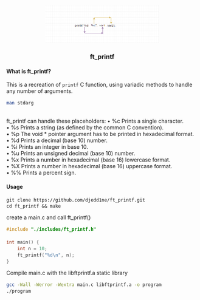 <div align="center">
  <a href="https://github.com/djedd1ne/ft_printf">
    <img src="images/logo.png" alt="Logo" width="300" height="100">
  </a>

  <h3 align="center">ft_printf</h3>
</div>

#### What is ft_printf?
This is a recreation of ```printf``` C function, using variadic methods to handle any number of arguments.<br>
``` bash
man stdarg
```
<br>
ft_printf can handle these placeholders: 
• %c Prints a single character.<br>
• %s Prints a string (as defined by the common C convention).<br>
• %p The void * pointer argument has to be printed in hexadecimal format.<br>
• %d Prints a decimal (base 10) number.<br>
• %i Prints an integer in base 10.<br>
• %u Prints an unsigned decimal (base 10) number.<br>
• %x Prints a number in hexadecimal (base 16) lowercase format.<br>
• %X Prints a number in hexadecimal (base 16) uppercase format.<br>
• %% Prints a percent sign.<br>

#### Usage
```
git clone https://github.com/djedd1ne/ft_printf.git
cd ft_printf && make
```
create a main.c and call ft_printf()
```C
#include "./includes/ft_printf.h"

int main() {
    int n = 10;
    ft_printf("%d\n", n);
}
```
Compile main.c with the libftprintf.a static library
``` bash
gcc -Wall -Werror -Wextra main.c libftprintf.a -o program
./program
```


